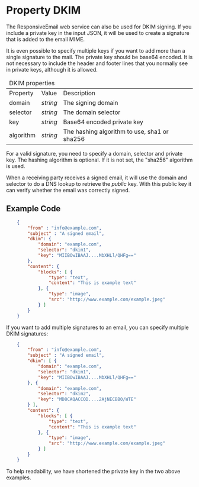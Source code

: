 # Property DKIM

The ResponsiveEmail web service can also be used for DKIM signing. If
you include a private key in the input JSON, it will be used to
create a signature that is added to the email MIME.

It is even possible to specify multiple keys if you want to add more
than a single signature to the mail. The private key should be base64
encoded. It is not necessary to include the header and footer lines 
that you normally see in private keys, although it is allowed.

<table class="info">
    <thead>
        <tr>
            <td colspan="3">DKIM properties</td>
        </tr>
    </thead>
    <tbody>
        <tr class="thead">
            <td>Property</td>
            <td>Value</td>
            <td>Description</td>
        </tr>
        <tr>
            <td>domain</td>
            <td><em>string</em></td>
            <td>The signing domain</td>
        </tr>
        <tr>
            <td>selector</td>
            <td><em>string</em></td>
            <td>The domain selector</td>
        </tr>
        <tr>
            <td>key</td>
            <td><em>string</em></td>
            <td>Base64 encoded private key</td>
        </tr>
        <tr>
            <td>algorithm</td>
            <td><em>string</em></td>
            <td>The hashing algorithm to use, sha1 or sha256</td>
        </tr>
    </tbody>
</table>

For a valid signature, you need to specify a domain, selector and 
private key. The hashing algorithm is optional. If it is not set,
the "sha256" algorithm is used. 

When a receiving party receives a signed email, it will
use the domain and selector to do a DNS lookup to retrieve
the _public_ key. With this public key it can verify whether the email
was correctly signed.

## Example Code


````json
    {
        "from" : "info@example.com",
        "subject" : "A signed email",
        "dkim": {
            "domain": "example.com",
            "selector": "dkim1",
            "key": "MIIBOwIBAAJ....MbXHLl/QHFg=="
        },
        "content": {
            "blocks": [ {
                "type": "text",
                "content": "This is example text"
            }, {
                "type": "image",
                "src": "http://www.example.com/example.jpeg"
            } ]
        }
    }
````

If you want to add multiple signatures to an email, you can specify
multiple DKIM signatures:

````json
    {
        "from" : "info@example.com",
        "subject" : "A signed email",
        "dkim": [ {
            "domain": "example.com",
            "selector": "dkim1",
            "key": "MIIBOwIBAAJ....MbXHLl/QHFg=="
        }, {
            "domain": "example.com",
            "selector": "dkim2",
            "key": "MD8CAQACCQD....2AjNECBB0/WTE"
        } ],
        "content": {
            "blocks": [ {
                "type": "text",
                "content": "This is example text"
            }, {
                "type": "image",
                "src": "http://www.example.com/example.jpeg"
            } ]
        }
    }
````

To help readability, we have shortened the private key in the two
above examples. 

